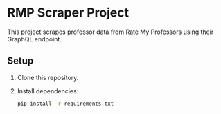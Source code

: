# RMP Scraper Project

This project scrapes professor data from Rate My Professors using their GraphQL endpoint.

## Setup

1. Clone this repository.
2. Install dependencies:

   ```bash
   pip install -r requirements.txt
